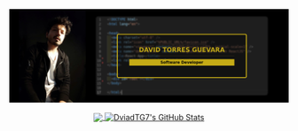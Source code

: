 <!-- ### Hi there 👋 -->

<img src="./banner.png" />

<p align="center">
  <a href="https://github.com/DavidTG7" >
    <img align="center" src="https://github-readme-stats.vercel.app/api/top-langs/?layout=compact&username=DavidTG7&hide=java,html&title_color=ffffff&text_color=c9cacc&icon_color=2bbc8a&bg_color=1d1f21" height="180px"/>
  </a>
  
  <a href="https://github.com/DavidTG7" >
    <img align="center" src="https://github-readme-stats.vercel.app/api?username=DavidTG7&show_icons=true&line_height=27&count_private=true&title_color=ffffff&text_color=c9cacc&icon_color=2bbc8a&bg_color=1d1f21" alt="DviadTG7's GitHub Stats" height="180px"/>
  </a>
  
 </p>

<!--
**DavidTG7/DavidTG7** is a ✨ _special_ ✨ repository because its `README.md` (this file) appears on your GitHub profile.

Here are some ideas to get you started:

- 🔭 I’m currently working on ...
- 🌱 I’m currently learning ...
- 👯 I’m looking to collaborate on ...
- 🤔 I’m looking for help with ...
- 💬 Ask me about ...
- 📫 How to reach me: ...
- 😄 Pronouns: ...
- ⚡ Fun fact: ...
-->
